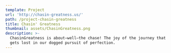 ```yaml
---
template: Project
url: 'http://chasin-greatness.us/'
path: /project-chasin-greatness
title: Chasin' Greatness
thumbnail: assets/ChasinGreatness.png
description: >-
  ChasinGreatness is about—well—the chase! The joy of the journey that often
  gets lost in our dogged pursuit of perfection.
---
```


